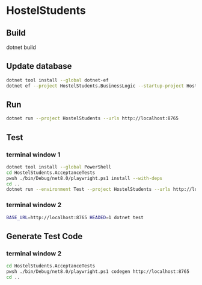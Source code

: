 # HostelStudents

## Build

dotnet build

## Update database

```bash
dotnet tool install --global dotnet-ef
dotnet ef --project HostelStudents.BusinessLogic --startup-project HostelStudents database update
```

## Run

```bash
dotnet run --project HostelStudents --urls http://localhost:8765
```

## Test

### terminal window 1

```bash
dotnet tool install --global PowerShell
cd HostelStudents.AcceptanceTests
pwsh ./bin/Debug/net8.0/playwright.ps1 install --with-deps
cd ..
dotnet run --environment Test --project HostelStudents --urls http://localhost:8765
```

### terminal window 2

```bash
BASE_URL=http://localhost:8765 HEADED=1 dotnet test
```

## Generate Test Code

### terminal window 2

```bash
cd HostelStudents.AcceptanceTests
pwsh ./bin/Debug/net8.0/playwright.ps1 codegen http://localhost:8765
cd ..
```
